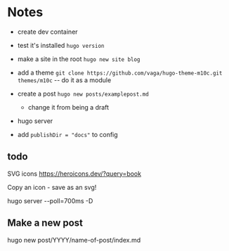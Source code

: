 # Notes

- create dev container
- test it's installed `hugo version`
- make a site in the root `hugo new site blog`
- add a theme `git clone https://github.com/vaga/hugo-theme-m10c.git themes/m10c` -- do it as a module
- create a post `hugo new posts/examplepost.md`
  - change it from being a draft
- hugo server

- add `publishDir = "docs"` to config

## todo

SVG icons
https://heroicons.dev/?query=book

Copy an icon - save as an svg!

hugo server --poll=700ms -D

## Make a new post

hugo new post/YYYY/name-of-post/index.md
